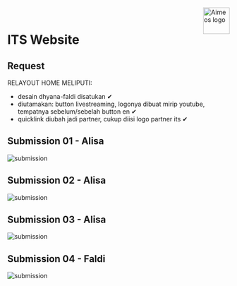 <br><a href="https://aimeos.org/">
    <img src="img/logo-its-biru-transparan.png" alt="Aimeos logo" title="Aimeos" align="right" height="60" />
</a><br>

# ITS Website
## Request

RELAYOUT HOME MELIPUTI:

- desain dhyana-faldi disatukan ✔
- diutamakan: button livestreaming, logonya dibuat mirip youtube, tempatnya sebelum/sebelah button en ✔
- quicklink diubah jadi partner, cukup diisi logo partner its ✔

## Submission 01 - Alisa

![submission](./img/01.png)

## Submission 02 - Alisa

![submission](./img/02.png)

## Submission 03 - Alisa

![submission](./img/03.png)

## Submission 04 - Faldi

![submission](./img/05.png)